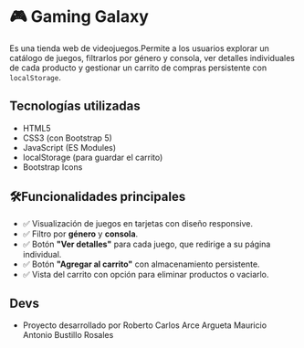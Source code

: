 # 🎮 Gaming Galaxy

Es una tienda web de videojuegos.Permite a los usuarios explorar un catálogo de juegos, 
filtrarlos por género y consola, ver detalles individuales de cada producto y gestionar un carrito de compras persistente con `localStorage`.

## Tecnologías utilizadas

- HTML5
- CSS3 (con Bootstrap 5)
- JavaScript (ES Modules)
- localStorage (para guardar el carrito)
- Bootstrap Icons

## 🛠️Funcionalidades principales

- ✅ Visualización de juegos en tarjetas con diseño responsive.
- ✅ Filtro por **género** y **consola**.
- ✅ Botón **"Ver detalles"** para cada juego, que redirige a su página individual.
- ✅ Botón **"Agregar al carrito"** con almacenamiento persistente.
- ✅ Vista del carrito con opción para eliminar productos o vaciarlo.

## Devs

- Proyecto desarrollado por 
    Roberto Carlos Arce Argueta
    Mauricio Antonio Bustillo Rosales
